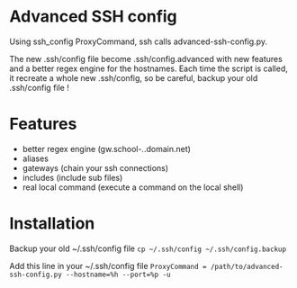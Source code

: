 Advanced SSH config
===================

Using ssh_config ProxyCommand, ssh calls advanced-ssh-config.py.

The new .ssh/config file become .ssh/config.advanced with new features and a better regex engine for the hostnames.
Each time the script is called, it recreate a whole new .ssh/config, so be careful, backup your old .ssh/config file !

Features
========

* better regex engine (gw.school-*.*.domain.net)
* aliases
* gateways (chain your ssh connections)
* includes (include sub files)
* real local command (execute a command on the local shell)

Installation
============

Backup your old ~/.ssh/config file
`cp ~/.ssh/config ~/.ssh/config.backup`

Add this line in your ~/.ssh/config file
`ProxyCommand = /path/to/advanced-ssh-config.py --hostname=%h --port=%p -u`
